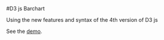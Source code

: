 #D3 js Barchart

Using the new features and syntax of the 4th version of D3 js

See the <a href="http://codepen.io/pbweb/full/mApNyE/" target="_blank">demo</a>.